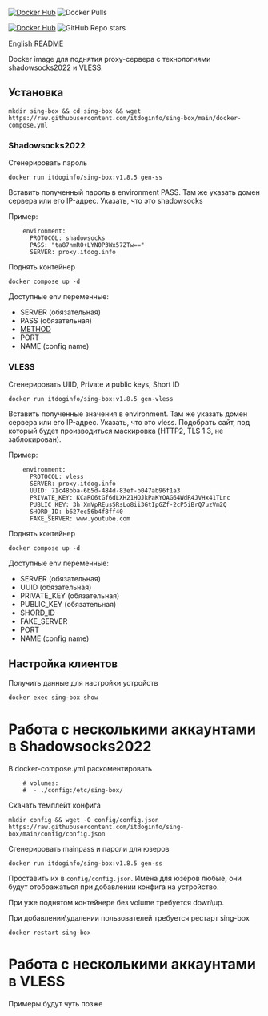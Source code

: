 [![Docker Hub](https://img.shields.io/badge/%20-DockerHub-blue?logo=docker)](https://hub.docker.com/r/itdoginfo/sing-box)
![Docker Pulls](https://img.shields.io/docker/pulls/itdoginfo/sing-box)

[![Docker Hub](https://img.shields.io/badge/%20-GitHub-black?logo=github)](https://github.com/itdoginfo/sing-box)
![GitHub Repo stars](https://img.shields.io/github/stars/itdoginfo/sing-box)

[English README](https://github.com/itdoginfo/sing-box/blob/main/README.EN.md)

Docker image для поднятия proxy-сервера c технологиями shadowsocks2022 и VLESS.

## Установка
```
mkdir sing-box && cd sing-box && wget https://raw.githubusercontent.com/itdoginfo/sing-box/main/docker-compose.yml
```

### Shadowsocks2022
Сгенерировать пароль
```
docker run itdoginfo/sing-box:v1.8.5 gen-ss
```

Вставить полученный пароль в environment PASS.
Там же указать домен сервера или его IP-адрес.
Указать, что это shadowsocks

Пример:
```
    environment:
      PROTOCOL: shadowsocks
      PASS: "ta87nmRO+LYN0P3Wx57ZTw=="
      SERVER: proxy.itdog.info
```

Поднять контейнер
```
docker compose up -d
```

Доступные env переменные:
- SERVER (обязательная)
- PASS (обязательная)
- [METHOD](https://sing-box.sagernet.org/configuration/outbound/shadowsocks/#method)
- PORT
- NAME (config name)

### VLESS
Сгенерировать UIID, Private и public keys, Short ID
```
docker run itdoginfo/sing-box:v1.8.5 gen-vless
```

Вставить полученные значения в environment.
Там же указать домен сервера или его IP-адрес.
Указать, что это vless.
Подобрать сайт, под который будет производиться маскировка (HTTP2, TLS 1.3, не заблокирован).

Пример:
```
    environment:
      PROTOCOL: vless
      SERVER: proxy.itdog.info
      UUID: 71c48bba-6b5d-484d-83ef-b047ab96f1a3
      PRIVATE_KEY: KCaRO6tGf6dLXH21HOJkPaKYQAG64WdR4JVHx41TLnc
      PUBLIC_KEY: 3h_XmVpREusSRsLo8ii3GtIpGZf-2cP5iBrQ7uzVm2Q
      SHORD_ID: b627ec56b4f8ff40
      FAKE_SERVER: www.youtube.com
```

Поднять контейнер
```
docker compose up -d
```

Доступные env переменные:
- SERVER (обязательная)
- UUID (обязательная)
- PRIVATE_KEY (обязательная)
- PUBLIC_KEY (обязательная)
- SHORD_ID
- FAKE_SERVER
- PORT
- NAME (config name)

## Настройка клиентов
Получить данные для настройки устройств
```
docker exec sing-box show
```

# Работа с несколькими аккаунтами в Shadowsocks2022
В docker-compose.yml раскоментировать
```
    # volumes:
    #  - ./config:/etc/sing-box/
```

Скачать темплейт конфига
```
mkdir config && wget -O config/config.json https://raw.githubusercontent.com/itdoginfo/sing-box/main/config/config.json
```

Сгенерировать mainpass и пароли для юзеров
```
docker run itdoginfo/sing-box:v1.8.5 gen-ss
```

Проставить их в `config/config.json`. Имена для юзеров любые, они будут отображаться при добавлении конфига на устройство.

При уже поднятом контейнере без volume требуется down\up.

При добавлении\удалении пользователей требуется рестарт sing-box
```
docker restart sing-box
```

# Работа с несколькими аккаунтами в VLESS
Примеры будут чуть позже